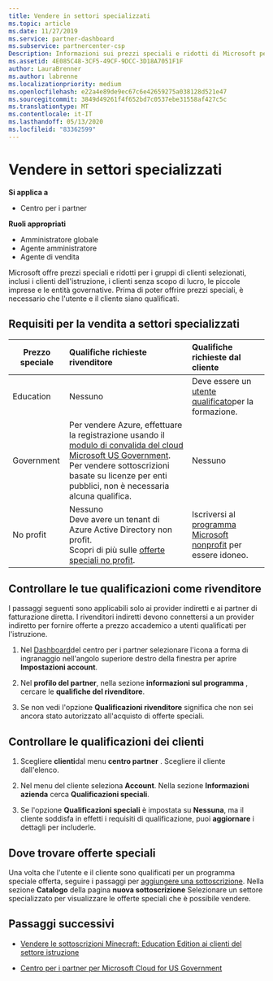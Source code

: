 ```yaml
---
title: Vendere in settori specializzati
ms.topic: article
ms.date: 11/27/2019
ms.service: partner-dashboard
ms.subservice: partnercenter-csp
Description: Informazioni sui prezzi speciali e ridotti di Microsoft per determinati gruppi di clienti, inclusi i clienti dell'istruzione, i clienti senza scopo di lucro e gli utenti governativi.
ms.assetid: 4E085C48-3CF5-49CF-9DCC-3D18A7051F1F
author: LauraBrenner
ms.author: labrenne
ms.localizationpriority: medium
ms.openlocfilehash: e22a4e89de9ec67c6e42659275a038128d521e47
ms.sourcegitcommit: 3849d49261f4f652bd7c0537ebe31558af427c5c
ms.translationtype: MT
ms.contentlocale: it-IT
ms.lasthandoff: 05/13/2020
ms.locfileid: "83362599"
---
```

# <a name="sell-to-specialized-industries"></a>Vendere in settori specializzati

**Si applica a**

- Centro per i partner

**Ruoli appropriati**

- Amministratore globale
- Agente amministratore
- Agente di vendita

Microsoft offre prezzi speciali e ridotti per i gruppi di clienti selezionati, inclusi i clienti dell'istruzione, i clienti senza scopo di lucro, le piccole imprese e le entità governative. Prima di poter offrire prezzi speciali, è necessario che l'utente e il cliente siano qualificati. 

## <a name="requirements-to-sell-to-specialized-industries"></a>Requisiti per la vendita a settori specializzati

|**Prezzo speciale**   |**Qualifiche richieste rivenditore**   |**Qualifiche richieste dal cliente**   |
|----------------------------|:---------------------------------|:------------------------------------------|
|Education   |Nessuno   | Deve essere un [utente qualificato](https://www.microsoftvolumelicensing.com/DocumentSearch.aspx?Mode=3&DocumentTypeId=7)per la formazione.   |
|Government   |Per vendere Azure, effettuare la registrazione usando il [modulo di convalida del cloud Microsoft US Government](https://azuregov.microsoft.com/csp). Per vendere sottoscrizioni basate su licenze per enti pubblici, non è necessaria alcuna qualifica.|   Nessuno|
|No profit  |Nessuno<br/> Deve avere un tenant di Azure Active Directory non profit.<br/> Scopri di più sulle [offerte speciali no profit](https://assetsprod.microsoft.com/mpn/nonprofit-skus-in-csp-faq.pdf).   |Iscriversi al [programma Microsoft nonprofit](https://nonprofit.microsoft.com/#/register) per essere idoneo.   |

## <a name="check-your-reseller-qualifications"></a>Controllare le tue qualificazioni come rivenditore

I passaggi seguenti sono applicabili solo ai provider indiretti e ai partner di fatturazione diretta. I rivenditori indiretti devono connettersi a un provider indiretto per fornire offerte a prezzo accademico a utenti qualificati per l'istruzione.

1. Nel [Dashboard](https://partner.microsoft.com/dashboard)del centro per i partner selezionare l'icona a forma di ingranaggio nell'angolo superiore destro della finestra per aprire **Impostazioni account**.

2. Nel **profilo del partner**, nella sezione **informazioni sul programma** , cercare le **qualifiche del rivenditore**.

3. Se non vedi l'opzione **Qualificazioni rivenditore** significa che non sei ancora stato autorizzato all'acquisto di offerte speciali.

## <a name="check-the-customer-qualifications"></a>Controllare le qualificazioni dei clienti

1. Scegliere **clienti**dal menu **centro partner** . Scegliere il cliente dall'elenco.

2. Nel menu del cliente seleziona **Account**. Nella sezione **Informazioni azienda** cerca **Qualificazioni speciali**.

3. Se l'opzione **Qualificazioni speciali** è impostata su **Nessuna**, ma il cliente soddisfa in effetti i requisiti di qualificazione, puoi **aggiornare** i dettagli per includerle.

## <a name="where-to-find-special-offers"></a>Dove trovare offerte speciali

Una volta che l'utente e il cliente sono qualificati per un programma speciale offerta, seguire i passaggi per [aggiungere una sottoscrizione](create-a-new-subscription.md). Nella sezione **Catalogo** della pagina **nuova sottoscrizione** Selezionare un settore specializzato per visualizzare le offerte speciali che è possibile vendere.

## <a name="next-steps"></a>Passaggi successivi

- [Vendere le sottoscrizioni Minecraft: Education Edition ai clienti del settore istruzione](minecraft-subscriptions.md)

- [Centro per i partner per Microsoft Cloud for US Government](partner-center-for-microsoft-us-govt-cloud.md)
